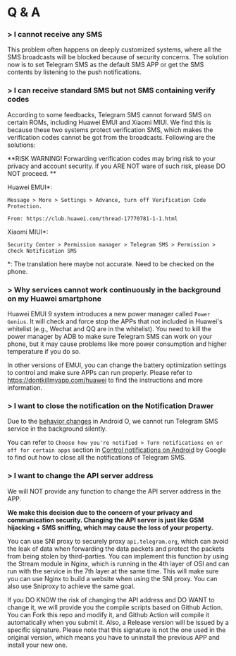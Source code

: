 # Q & A

### > I cannot receive any SMS

This problem often happens on deeply customized systems, where all the SMS broadcasts will be blocked because of security concerns. The solution now is to set Telegram SMS as the default SMS APP or get the SMS contents by listening to the push notifications.

### > I can receive standard SMS but not SMS containing verify codes

According to some feedbacks, Telegram SMS cannot forward SMS on certain ROMs, including Huawei EMUI and Xiaomi MIUI. We find this is because these two systems protect verification SMS, which makes the verification codes cannot be got from the broadcasts. Following are the solutions:

**RISK WARNING! Forwarding verification codes may bring risk to your privacy and account security. if you ARE NOT ware of such risk, please DO NOT proceed. **

Huawei EMUI*:
```
Message > More > Settings > Advance, turn off Verification Code Protection.

From: https://club.huawei.com/thread-17770781-1-1.html
```

Xiaomi MIUI*:

```
Security Center > Permission manager > Telegram SMS > Permission > check Notification SMS
```
*: The translation here maybe not accurate. Need to be checked on the phone.

### > Why services cannot work continuously in the background on my Huawei smartphone

Huawei EMUI 9 system introduces a new power manager called `Power Genius`. It will check and force stop the APPs that not included in Huawei's whitelist (e.g., Wechat and QQ are in the whitelist). You need to kill the power manager by ADB to make sure Telegram SMS can work on your phone, but it may cause problems like more power consumption and higher temperature if you do so.

In other versions of EMUI, you can change the battery optimization settings to control and make sure APPs can run properly. Please refer to https://dontkillmyapp.com/huawei to find the instructions and more information.

### > I want to close the notification on the Notification Drawer

Due to the [behavior changes](https://developer.android.com/about/versions/oreo/android-8.0-changes#back-all) in Android O, we cannot run Telegram SMS service in the background silently.

You can refer to `Choose how you're notified > Turn notifications on or off for certain apps` section in [Control notifications on Android](https://support.google.com/android/answer/9079661?hl=en) by Google to find out how to close all the notifications of Telegram SMS.

### > I want to change the API server address

We will NOT provide any function to change the API server address in the APP.

**We make this decision due to the concern of your privacy and communication security. Changing the API server is just like GSM hijacking + SMS sniffing, which may cause the loss of your property.**

You can use SNI proxy to securely proxy `api.telegram.org`, which can avoid the leak of data when forwarding the data packets and protect the packets from being stolen by third-parties. You can implement this function by using the Stream module in Nginx, which is running in the 4th layer of OSI and can run with the service in the 7th layer at the same time. This will make sure you can use Nginx to build a website when using the SNI proxy. You can also use Sniproxy to achieve the same goal.

If you DO KNOW the risk of changing the API address and DO WANT to change it, we will provide you the compile scripts based on Github Action. You can Fork this repo and modify it, and Github Action will compile it automatically when you submit it. Also, a Release version will be issued by a specific signature. Please note that this signature is not the one used in the original version, which means you have to uninstall the previous APP and install your new one.